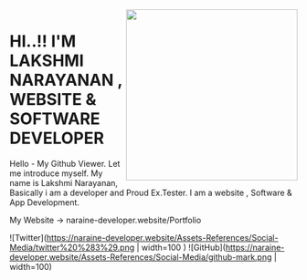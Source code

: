 <img align='right' src="https://media.giphy.com/media/zbMRZx113HKBkeCwrm/giphy.gif" width="300" height="300" margin-left='100px' >
<h1>HI..!! I'M LAKSHMI NARAYANAN , WEBSITE & SOFTWARE DEVELOPER  </h1>

Hello - My Github Viewer. Let me introduce myself. 
My name is Lakshmi Narayanan, Basically i am a developer and Proud Ex.Tester.
I am a website , Software & App Development.

My Website -> naraine-developer.website/Portfolio 


![Twitter](https://naraine-developer.website/Assets-References/Social-Media/twitter%20%283%29.png | width=100 )
![GitHub](https://naraine-developer.website/Assets-References/Social-Media/github-mark.png | width=100)
